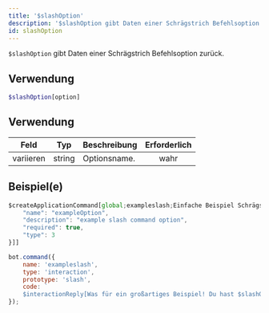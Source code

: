 ```yaml
---
title: '$slashOption'
description: '$slashOption gibt Daten einer Schrägstrich Befehlsoption zurück.'
id: slashOption
---
```


`$slashOption` gibt Daten einer Schrägstrich Befehlsoption zurück.

## Verwendung

```php
$slashOption[option]
```

## Verwendung

| Feld      | Typ    | Beschreibung | Erforderlich |
| --------- | ------ | ------------ |:------------:|
| variieren | string | Optionsname. |     wahr     |

## Beispiel(e)

```javascript
$createApplicationCommand[global;exampleslash;Einfache Beispiel Schrägstrich Befehl.;true;slash;[{
    "name": "exampleOption",
    "description": "example slash command option",
    "required": true,
    "type": 3
}]]
```

```javascript
bot.command({
    name: 'exampleslash',
    type: 'interaction',
    prototype: 'slash',
    code: `
    $interactionReply[Was für ein großartiges Beispiel! Du hast $slashOption[exampleOption]!]`
});
```